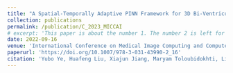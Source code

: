 ```yaml
---
title: "A Spatial-Temporally Adaptive PINN Framework for 3D Bi-Ventricular Electrophysiological Simulations and Parameter Inference"
collection: publications
permalink: /publication/C_2023_MICCAI
# excerpt: 'This paper is about the number 1. The number 2 is left for future work.'
date: 2022-09-16
venue: 'International Conference on Medical Image Computing and Computer-Assisted Intervention (MICCAI)'
paperurl: 'https://doi.org/10.1007/978-3-031-43990-2_16'
citation: 'Yubo Ye, Huafeng Liu, Xiajun Jiang, Maryam Toloubidokhti, Linwei Wang. A Spatial-Temporally Adaptive PINN Framework for 3D Bi-Ventricular Electrophysiological Simulations and Parameter Inferenc. In International Conference on Medical Image Computing and Computer-Assisted Intervention (MICCAI). Springer, pp. 163-172, 2023.'
---
```

